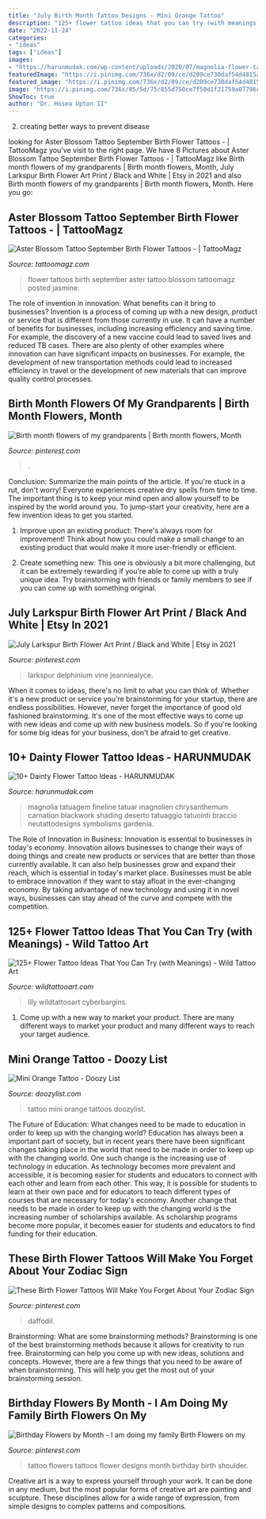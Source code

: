 ```yaml
---
title: "July Birth Month Tattoo Designs - Mini Orange Tattoo"
description: "125+ flower tattoo ideas that you can try (with meanings)"
date: "2022-11-24"
categories:
- "ideas"
tags: ["ideas"]
images:
- "https://harunmudak.com/wp-content/uploads/2020/07/magnolia-flower-tattoo-14-1024x1024.jpg"
featuredImage: "https://i.pinimg.com/736x/d2/09/ce/d209ce730daf54d4815aaf18f5f1675c.jpg"
featured_image: "https://i.pinimg.com/736x/d2/09/ce/d209ce730daf54d4815aaf18f5f1675c.jpg"
image: "https://i.pinimg.com/736x/85/5d/75/855d750ce7f50d1f21759a07796c707d--flower-tattoo-designs-tattoo-flowers.jpg"
ShowToc: true
author: "Dr. Hosea Upton II"
---
```



2. creating better ways to prevent disease 

	

		
looking for Aster Blossom Tattoo September Birth Flower Tattoos - | TattooMagz you've visit to the right page. We have 8 Pictures about Aster Blossom Tattoo September Birth Flower Tattoos - | TattooMagz like Birth month flowers of my grandparents | Birth month flowers, Month, July Larkspur Birth Flower Art Print / Black and White | Etsy in 2021 and also Birth month flowers of my grandparents | Birth month flowers, Month. Here you go:
		
    
## Aster Blossom Tattoo September Birth Flower Tattoos - | TattooMagz

<img loading=lazy src="https://tattoomagz.com/wp-content/uploads/september-birth-flower-tattoos-erica-nicoles-page-20-something-bloggers-64406.jpg" onerror="this.onerror=null;this.src='https://tse3.mm.bing.net/th?id=OIP.U2JadCNEuAoIgFegIkpDQgHaJ4&amp;pid=15.1';" alt="Aster Blossom Tattoo September Birth Flower Tattoos - | TattooMagz">

_Source: tattoomagz.com_

>flower tattoos birth september aster tattoo blossom tattoomagz posted jasmine. 

	

The role of invention in innovation: What benefits can it bring to businesses?
Invention is a process of coming up with a new design, product or service that is different from those currently in use. It can have a number of benefits for businesses, including increasing efficiency and saving time. For example, the discovery of a new vaccine could lead to saved lives and reduced TB cases. There are also plenty of other examples where innovation can have significant impacts on businesses. For example, the development of new transportation methods could lead to increased efficiency in travel or the development of new materials that can improve quality control processes.

    
## Birth Month Flowers Of My Grandparents | Birth Month Flowers, Month

<img loading=lazy src="https://i.pinimg.com/736x/d2/09/ce/d209ce730daf54d4815aaf18f5f1675c.jpg" onerror="this.onerror=null;this.src='https://tse2.mm.bing.net/th?id=OIP.lMnxyi41U77zUYuGwM5E7AHaHa&amp;pid=15.1';" alt="Birth month flowers of my grandparents | Birth month flowers, Month">

_Source: pinterest.com_

>. 

	

Conclusion: Summarize the main points of the article.
If you're stuck in a rut, don't worry! Everyone experiences creative dry spells from time to time. The important thing is to keep your mind open and allow yourself to be inspired by the world around you. To jump-start your creativity, here are a few invention ideas to get you started.
1. Improve upon an existing product: There's always room for improvement! Think about how you could make a small change to an existing product that would make it more user-friendly or efficient.

2. Create something new: This one is obviously a bit more challenging, but it can be extremely rewarding if you're able to come up with a truly unique idea. Try brainstorming with friends or family members to see if you can come up with something original.


    
## July Larkspur Birth Flower Art Print / Black And White | Etsy In 2021

<img loading=lazy src="https://i.pinimg.com/736x/af/a3/30/afa330378604168675a10f17cbcf3fae.jpg" onerror="this.onerror=null;this.src='https://tse4.mm.bing.net/th?id=OIP.gr3Nz2OJU1mUQmUbuuGbCgHaKY&amp;pid=15.1';" alt="July Larkspur Birth Flower Art Print / Black and White | Etsy in 2021">

_Source: pinterest.com_

>larkspur delphinium vine jeanniealyce. 

	

When it comes to ideas, there's no limit to what you can think of. Whether it's a new product or service you're brainstorming for your startup, there are endless possibilities. However, never forget the importance of good old fashioned brainstorming. It's one of the most effective ways to come up with new ideas and come up with new business models. So if you're looking for some big ideas for your business, don't be afraid to get creative.

    
## 10+ Dainty Flower Tattoo Ideas - HARUNMUDAK

<img loading=lazy src="https://harunmudak.com/wp-content/uploads/2020/07/magnolia-flower-tattoo-14-1024x1024.jpg" onerror="this.onerror=null;this.src='https://tse4.mm.bing.net/th?id=OIP.OiHGgPq97yN-h3eA3OACewHaHa&amp;pid=15.1';" alt="10+ Dainty Flower Tattoo Ideas - HARUNMUDAK">

_Source: harunmudak.com_

>magnolia tatuagem fineline tatuar magnolien chrysanthemum carnation blackwork shading deserto tatuaggio tatuointi braccio neutattodesigns symbolisms gardenia. 

	

The Role of Innovation in Business:
Innovation is essential to businesses in today's economy. Innovation allows businesses to change their ways of doing things and create new products or services that are better than those currently available. It can also help businesses grow and expand their reach, which is essential in today's market place.
Businesses must be able to embrace innovation if they want to stay afloat in the ever-changing economy. By taking advantage of new technology and using it in novel ways, businesses can stay ahead of the curve and compete with the competition.

    
## 125+ Flower Tattoo Ideas That You Can Try (with Meanings) - Wild Tattoo Art

<img loading=lazy src="https://www.wildtattooart.com/wp-content/uploads/2019/06/Lily-Tattoo-43-1024x1024.jpg" onerror="this.onerror=null;this.src='https://tse2.mm.bing.net/th?id=OIP.JKjRbtu0zkyXN0LcE7VuNQHaHa&amp;pid=15.1';" alt="125+ Flower Tattoo Ideas That You Can Try (with Meanings) - Wild Tattoo Art">

_Source: wildtattooart.com_

>lily wildtattooart cyberbargins. 

	

1. Come up with a new way to market your product. There are many different ways to market your product and many different ways to reach your target audience.

    
## Mini Orange Tattoo - Doozy List

<img loading=lazy src="https://www.doozylist.com/wp-content/uploads/2017/08/Mini-Orange-Tattoo.jpg" onerror="this.onerror=null;this.src='https://tse1.mm.bing.net/th?id=OIP.NDO82Ml0MkxAOl9_Sv42uwHaJf&amp;pid=15.1';" alt="Mini Orange Tattoo - Doozy List">

_Source: doozylist.com_

>tattoo mini orange tattoos doozylist. 

	

The Future of Education: What changes need to be made to education in order to keep up with the changing world?
Education has always been a important part of society, but in recent years there have been significant changes taking place in the world that need to be made in order to keep up with the changing world. One such change is the increasing use of technology in education. As technology becomes more prevalent and accessible, it is becoming easier for students and educators to connect with each other and learn from each other. This way, it is possible for students to learn at their own pace and for educators to teach different types of courses that are necessary for today's economy. Another change that needs to be made in order to keep up with the changing world is the increasing number of scholarships available. As scholarship programs become more popular, it becomes easier for students and educators to find funding for their education.

    
## These Birth Flower Tattoos Will Make You Forget About Your Zodiac Sign

<img loading=lazy src="https://i.pinimg.com/736x/d3/b3/85/d3b3850cad51b00f0536e4e63f07ed66.jpg" onerror="this.onerror=null;this.src='https://tse2.mm.bing.net/th?id=OIP.9OU5Q1S1_c5Z8JahQmlWJQHaHa&amp;pid=15.1';" alt="These Birth Flower Tattoos Will Make You Forget About Your Zodiac Sign">

_Source: pinterest.com_

>daffodil. 

	

Brainstorming: What are some brainstorming methods?
Brainstorming is one of the best brainstorming methods because it allows for creativity to run free. Brainstorming can help you come up with new ideas, solutions and concepts. However, there are a few things that you need to be aware of when brainstorming. This will help you get the most out of your brainstorming session.

    
## Birthday Flowers By Month - I Am Doing My Family Birth Flowers On My

<img loading=lazy src="https://i.pinimg.com/736x/85/5d/75/855d750ce7f50d1f21759a07796c707d--flower-tattoo-designs-tattoo-flowers.jpg" onerror="this.onerror=null;this.src='https://tse1.mm.bing.net/th?id=OIP.B0Z46ZcU2vkM62BO9SCmiQHaVK&amp;pid=15.1';" alt="Birthday Flowers by Month - I am doing my family Birth Flowers on my">

_Source: pinterest.com_

>tattoo flowers tattoos flower designs month birthday birth shoulder. 

	

Creative art is a way to express yourself through your work. It can be done in any medium, but the most popular forms of creative art are painting and sculpture. These disciplines allow for a wide range of expression, from simple designs to complex patterns and compositions.

